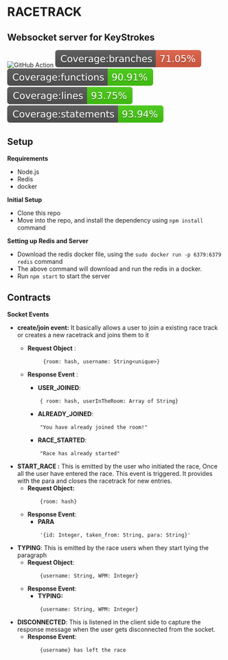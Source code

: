 # RACETRACK
## Websocket server for KeyStrokes

![GitHub Action](https://github.com/typeforslack/racetrack/workflows/CI/badge.svg)
![Test Coverage](/coverage/badge-branches.svg)
![Test Coverage](/coverage/badge-functions.svg)
![Test Coverage](/coverage/badge-lines.svg)
![Test Coverage](/coverage/badge-statements.svg)

## Setup
**Requirements**

 - Node.js
 - Redis
 - docker

**Initial Setup**

 - Clone this repo
 - Move into the repo, and install the dependency using `npm install` command

**Setting up Redis and Server**

 - Download the redis docker file, using the `sudo docker run -p 6379:6379 redis` command 
 - The above command will download and run the redis in a docker.
 - Run `npm start` to start the server

## Contracts
**Socket Events**

 - **create/join event:** It basically allows a user to join a existing race track or creates a new racetrack and joins them to it
	 - **Request Object** : 
		```	
		     {room: hash, username: String<unique>}
		```    
	 - **Response Event** :
		 
		 - **USER_JOINED**:
        ```
		    { room: hash, userInTheRoom: Array of String}
        ```
		- **ALREADY_JOINED**:
        ```
		    "You have already joined the room!"
        ```
		 - **RACE_STARTED**:
        ```
		    "Race has already started"
        ```
 - **START_RACE :** This is emitted by the user who initiated the race, Once all the user have entered the race. This event is triggered. It provides with the para and closes the racetrack for new entries.
	 - **Request Object:**
        ```
		    {room: hash}
        ```
	 - **Response Event**:
		 -  **PARA**
        ```
		    '{id: Integer, taken_from: String, para: String}'
        ```
 - **TYPING**: This is emitted by the race users when they start tying the paragraph
	 - **Request Object**:
        ```
	        {username: String, WPM: Integer}
        ```
	 - **Response Event**:
		- **TYPING:**
        ```
		    {username: String, WPM: Integer}
        ```
- **DISCONNECTED**: This is listened in the client side to capture the response message when the user gets disconnected from the socket.
	- **Response Event**:
        ```
		    {username} has left the race
        ```
